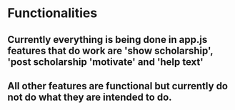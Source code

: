 # Functionalities

## Currently everything is being done in app.js                features that do work are 'show scholarship', 'post scholarship 'motivate' and 'help text'

## All other features are functional but currently do not do what they are intended to do. 